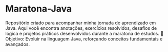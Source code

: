 # Maratona-Java
Repositório criado para acompanhar minha jornada de aprendizado em Java. Aqui você encontra anotações, exercícios resolvidos, desafios de lógica e projetos práticos desenvolvidos durante a maratona de estudos.
🔹 Objetivo: Evoluir na linguagem Java, reforçando conceitos fundamentais e avançados.
